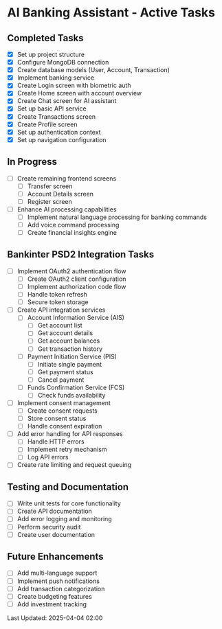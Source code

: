 # AI Banking Assistant - Active Tasks

## Completed Tasks
- [x] Set up project structure
- [x] Configure MongoDB connection
- [x] Create database models (User, Account, Transaction)
- [x] Implement banking service
- [x] Create Login screen with biometric auth
- [x] Create Home screen with account overview
- [x] Create Chat screen for AI assistant
- [x] Set up basic API service
- [x] Create Transactions screen
- [x] Create Profile screen
- [x] Set up authentication context
- [x] Set up navigation configuration

## In Progress
- [ ] Create remaining frontend screens
  - [ ] Transfer screen
  - [ ] Account Details screen
  - [ ] Register screen
- [ ] Enhance AI processing capabilities
  - [ ] Implement natural language processing for banking commands
  - [ ] Add voice command processing
  - [ ] Create financial insights engine

## Bankinter PSD2 Integration Tasks
- [ ] Implement OAuth2 authentication flow
  - [ ] Create OAuth2 client configuration
  - [ ] Implement authorization code flow
  - [ ] Handle token refresh
  - [ ] Secure token storage
- [ ] Create API integration services
  - [ ] Account Information Service (AIS)
    - [ ] Get account list
    - [ ] Get account details
    - [ ] Get account balances
    - [ ] Get transaction history
  - [ ] Payment Initiation Service (PIS)
    - [ ] Initiate single payment
    - [ ] Get payment status
    - [ ] Cancel payment
  - [ ] Funds Confirmation Service (FCS)
    - [ ] Check funds availability
- [ ] Implement consent management
  - [ ] Create consent requests
  - [ ] Store consent status
  - [ ] Handle consent expiration
- [ ] Add error handling for API responses
  - [ ] Handle HTTP errors
  - [ ] Implement retry mechanism
  - [ ] Log API errors
- [ ] Create rate limiting and request queuing

## Testing and Documentation
- [ ] Write unit tests for core functionality
- [ ] Create API documentation
- [ ] Add error logging and monitoring
- [ ] Perform security audit
- [ ] Create user documentation

## Future Enhancements
- [ ] Add multi-language support
- [ ] Implement push notifications
- [ ] Add transaction categorization
- [ ] Create budgeting features
- [ ] Add investment tracking

Last Updated: 2025-04-04 02:00

